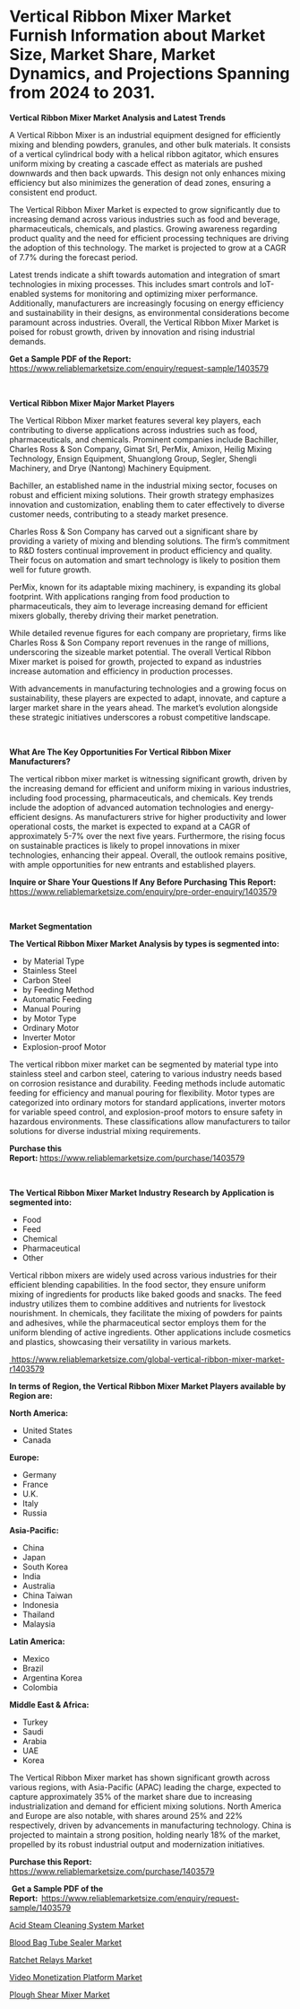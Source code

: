 <p><h1>Vertical Ribbon Mixer Market Furnish Information about Market Size, Market Share, Market Dynamics, and Projections Spanning from 2024 to 2031.</h1></p><p><strong>Vertical Ribbon Mixer Market Analysis and Latest Trends</strong></p>
<p><p>A Vertical Ribbon Mixer is an industrial equipment designed for efficiently mixing and blending powders, granules, and other bulk materials. It consists of a vertical cylindrical body with a helical ribbon agitator, which ensures uniform mixing by creating a cascade effect as materials are pushed downwards and then back upwards. This design not only enhances mixing efficiency but also minimizes the generation of dead zones, ensuring a consistent end product.</p><p>The Vertical Ribbon Mixer Market is expected to grow significantly due to increasing demand across various industries such as food and beverage, pharmaceuticals, chemicals, and plastics. Growing awareness regarding product quality and the need for efficient processing techniques are driving the adoption of this technology. The market is projected to grow at a CAGR of 7.7% during the forecast period. </p><p>Latest trends indicate a shift towards automation and integration of smart technologies in mixing processes. This includes smart controls and IoT-enabled systems for monitoring and optimizing mixer performance. Additionally, manufacturers are increasingly focusing on energy efficiency and sustainability in their designs, as environmental considerations become paramount across industries. Overall, the Vertical Ribbon Mixer Market is poised for robust growth, driven by innovation and rising industrial demands.</p></p>
<p><strong>Get a Sample PDF of the Report:&nbsp;</strong> <a href="https://www.reliablemarketsize.com/enquiry/request-sample/1403579?utm_campaign=1600&utm_medium=2&utm_source=Github&utm_content=ia&utm_term=23102024&utm_id=vertical-ribbon-mixer">https://www.reliablemarketsize.com/enquiry/request-sample/1403579</a></p>
<p>&nbsp;</p>
<p><strong>Vertical Ribbon Mixer Major Market Players</strong></p>
<p><p>The Vertical Ribbon Mixer market features several key players, each contributing to diverse applications across industries such as food, pharmaceuticals, and chemicals. Prominent companies include Bachiller, Charles Ross & Son Company, Gimat Srl, PerMix, Amixon, Heilig Mixing Technology, Ensign Equipment, Shuanglong Group, Segler, Shengli Machinery, and Drye (Nantong) Machinery Equipment. </p><p>Bachiller, an established name in the industrial mixing sector, focuses on robust and efficient mixing solutions. Their growth strategy emphasizes innovation and customization, enabling them to cater effectively to diverse customer needs, contributing to a steady market presence.</p><p>Charles Ross & Son Company has carved out a significant share by providing a variety of mixing and blending solutions. The firm’s commitment to R&D fosters continual improvement in product efficiency and quality. Their focus on automation and smart technology is likely to position them well for future growth.</p><p>PerMix, known for its adaptable mixing machinery, is expanding its global footprint. With applications ranging from food production to pharmaceuticals, they aim to leverage increasing demand for efficient mixers globally, thereby driving their market penetration.</p><p>While detailed revenue figures for each company are proprietary, firms like Charles Ross & Son Company report revenues in the range of millions, underscoring the sizeable market potential. The overall Vertical Ribbon Mixer market is poised for growth, projected to expand as industries increase automation and efficiency in production processes.</p><p>With advancements in manufacturing technologies and a growing focus on sustainability, these players are expected to adapt, innovate, and capture a larger market share in the years ahead. The market’s evolution alongside these strategic initiatives underscores a robust competitive landscape.</p></p>
<p>&nbsp;</p>
<p><strong>What Are The Key Opportunities For Vertical Ribbon Mixer Manufacturers?</strong></p>
<p><p>The vertical ribbon mixer market is witnessing significant growth, driven by the increasing demand for efficient and uniform mixing in various industries, including food processing, pharmaceuticals, and chemicals. Key trends include the adoption of advanced automation technologies and energy-efficient designs. As manufacturers strive for higher productivity and lower operational costs, the market is expected to expand at a CAGR of approximately 5-7% over the next five years. Furthermore, the rising focus on sustainable practices is likely to propel innovations in mixer technologies, enhancing their appeal. Overall, the outlook remains positive, with ample opportunities for new entrants and established players.</p></p>
<p><strong>Inquire or Share Your Questions If Any Before Purchasing This Report:</strong> <a href="https://www.reliablemarketsize.com/enquiry/pre-order-enquiry/1403579?utm_campaign=1600&utm_medium=2&utm_source=Github&utm_content=ia&utm_term=23102024&utm_id=vertical-ribbon-mixer">https://www.reliablemarketsize.com/enquiry/pre-order-enquiry/1403579</a></p>
<p>&nbsp;</p>
<p><strong>Market Segmentation</strong></p>
<p><strong>The Vertical Ribbon Mixer Market Analysis by types is segmented into:</strong></p>
<p><ul><li>by Material Type</li><li>Stainless Steel</li><li>Carbon Steel</li><li>by Feeding Method</li><li>Automatic Feeding</li><li>Manual Pouring</li><li>by Motor Type</li><li>Ordinary Motor</li><li>Inverter Motor</li><li>Explosion-proof Motor</li></ul></p>
<p><p>The vertical ribbon mixer market can be segmented by material type into stainless steel and carbon steel, catering to various industry needs based on corrosion resistance and durability. Feeding methods include automatic feeding for efficiency and manual pouring for flexibility. Motor types are categorized into ordinary motors for standard applications, inverter motors for variable speed control, and explosion-proof motors to ensure safety in hazardous environments. These classifications allow manufacturers to tailor solutions for diverse industrial mixing requirements.</p></p>
<p><strong>Purchase this Report:&nbsp;</strong><a href="https://www.reliablemarketsize.com/purchase/1403579?utm_campaign=1600&utm_medium=2&utm_source=Github&utm_content=ia&utm_term=23102024&utm_id=vertical-ribbon-mixer">https://www.reliablemarketsize.com/purchase/1403579</a></p>
<p>&nbsp;</p>
<p><strong>The Vertical Ribbon Mixer Market Industry Research by Application is segmented into:</strong></p>
<p><ul><li>Food</li><li>Feed</li><li>Chemical</li><li>Pharmaceutical</li><li>Other</li></ul></p>
<p><p>Vertical ribbon mixers are widely used across various industries for their efficient blending capabilities. In the food sector, they ensure uniform mixing of ingredients for products like baked goods and snacks. The feed industry utilizes them to combine additives and nutrients for livestock nourishment. In chemicals, they facilitate the mixing of powders for paints and adhesives, while the pharmaceutical sector employs them for the uniform blending of active ingredients. Other applications include cosmetics and plastics, showcasing their versatility in various markets.</p></p>
<p><a href="https://www.reliablemarketsize.com/global-vertical-ribbon-mixer-market-r1403579?utm_campaign=1600&utm_medium=2&utm_source=Github&utm_content=ia&utm_term=23102024&utm_id=vertical-ribbon-mixer">&nbsp;https://www.reliablemarketsize.com/global-vertical-ribbon-mixer-market-r1403579</a></p>
<p><strong>In terms of Region, the Vertical Ribbon Mixer Market Players available by Region are:</strong></p>
<p>
    <p> <strong> North America: </strong>
        <ul>
            <li>United States</li>
            <li>Canada</li>
        </ul>
        </p> 
    <p> <strong> Europe: </strong>
        <ul>
            <li>Germany</li>
            <li>France</li>
            <li>U.K.</li>
            <li>Italy</li>
            <li>Russia</li>
        </ul>
        </p> 
    <p> <strong> Asia-Pacific: </strong>
        <ul>
            <li>China</li>
            <li>Japan</li>
            <li>South Korea</li>
            <li>India</li>
            <li>Australia</li>
            <li>China Taiwan</li>
            <li>Indonesia</li>
            <li>Thailand</li>
            <li>Malaysia</li>
        </ul>
        </p> 
    <p> <strong> Latin America: </strong>
        <ul>
            <li>Mexico</li>
            <li>Brazil</li>
            <li>Argentina Korea</li>
            <li>Colombia</li>
        </ul>
        </p> 
    <p> <strong> Middle East & Africa: </strong>
        <ul>
            <li>Turkey</li>
            <li>Saudi</li>
            <li>Arabia</li>
            <li>UAE</li>
            <li>Korea</li>
        </ul>
    </p>
    </p>
<p><p>The Vertical Ribbon Mixer market has shown significant growth across various regions, with Asia-Pacific (APAC) leading the charge, expected to capture approximately 35% of the market share due to increasing industrialization and demand for efficient mixing solutions. North America and Europe are also notable, with shares around 25% and 22% respectively, driven by advancements in manufacturing technology. China is projected to maintain a strong position, holding nearly 18% of the market, propelled by its robust industrial output and modernization initiatives.</p></p>
<p><strong>Purchase this Report: </strong><a href="https://www.reliablemarketsize.com/purchase/1403579?utm_campaign=1600&utm_medium=2&utm_source=Github&utm_content=ia&utm_term=23102024&utm_id=vertical-ribbon-mixer">https://www.reliablemarketsize.com/purchase/1403579</a></p>
<p>&nbsp;<strong>Get a Sample PDF of the Report:&nbsp;&nbsp;</strong><a href="https://www.reliablemarketsize.com/enquiry/request-sample/1403579?utm_campaign=1600&utm_medium=2&utm_source=Github&utm_content=ia&utm_term=23102024&utm_id=vertical-ribbon-mixer">https://www.reliablemarketsize.com/enquiry/request-sample/1403579</a></p>
<p><strong></strong></p>
<p><p><a href="https://issuu.com/reportprime-2/docs/acid-steam-cleaning-system-market-s_499f691ccd1587?utm_campaign=1600&utm_medium=2&utm_source=Github&utm_content=ia&utm_term=23102024&utm_id=vertical-ribbon-mixer">Acid Steam Cleaning System Market</a></p><p><a href="https://issuu.com/reportprime-2/docs/blood-bag-tube-sealer-market-size-2_d520e703420d8e?utm_campaign=1600&utm_medium=2&utm_source=Github&utm_content=ia&utm_term=23102024&utm_id=vertical-ribbon-mixer">Blood Bag Tube Sealer Market</a></p><p><a href="https://www.linkedin.com/pulse/regulatory-landscape-its-influence-global-ratchet-relays-market-g2lze?utm_campaign=1600&utm_medium=2&utm_source=Github&utm_content=ia&utm_term=23102024&utm_id=vertical-ribbon-mixer">Ratchet Relays Market</a></p><p><a href="https://www.linkedin.com/pulse/future-innovation-global-video-monetization-platform-market-wncdc?utm_campaign=1600&utm_medium=2&utm_source=Github&utm_content=ia&utm_term=23102024&utm_id=vertical-ribbon-mixer">Video Monetization Platform Market</a></p><p><a href="https://github.com/haileebaz8dp/Market-Research-Report-List-1/blob/main/plough-shear-mixer-market.md?utm_campaign=1600&utm_medium=2&utm_source=Github&utm_content=ia&utm_term=23102024&utm_id=vertical-ribbon-mixer">Plough Shear Mixer Market</a></p></p>